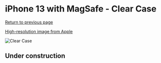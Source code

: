 # iPhone 13  with MagSafe - Clear Case

[Return to previous page](/iphone_13)

[High-resolution image from Apple](https://store.storeimages.cdn-apple.com/8756/as-images.apple.com/is/MM2Y3?wid=4500&hei=4500&fmt=png)

<div style="width: 500px"><img src="/everyphone/MM2Y3.png" alt="Clear Case"></div>

## Under construction
